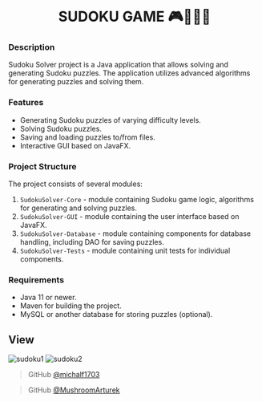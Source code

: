 
<h1 align="center">
  <br>
  <br>
SUDOKU GAME 🎮👨🏽‍💻
  <br>
</h1>

### Description
Sudoku Solver project is a Java application that allows solving and generating Sudoku puzzles. The application utilizes advanced algorithms for generating puzzles and solving them.

### Features
- Generating Sudoku puzzles of varying difficulty levels.
- Solving Sudoku puzzles.
- Saving and loading puzzles to/from files.
- Interactive GUI based on JavaFX.

### Project Structure
The project consists of several modules:
1. `SudokuSolver-Core` - module containing Sudoku game logic, algorithms for generating and solving puzzles.
2. `SudokuSolver-GUI` - module containing the user interface based on JavaFX.
3. `SudokuSolver-Database` - module containing components for database handling, including DAO for saving puzzles.
4. `SudokuSolver-Tests` - module containing unit tests for individual components.

### Requirements
- Java 11 or newer.
- Maven for building the project.
- MySQL or another database for storing puzzles (optional).

## View 
![sudoku1](https://github.com/michalf1703/sudoku/assets/126731293/75258012-e9e6-4b91-83f2-0c8b3e2c3735)
![sudoku2](https://github.com/michalf1703/sudoku/assets/126731293/f17a85f3-ec8f-49ee-b342-e7d5dabbb864)




> GitHub [@michalf1703](https://github.com/michalf1703)

> GitHub [@MushroomArturek](https://github.com/MushroomArturek)
